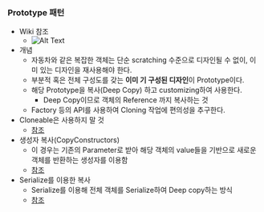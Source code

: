 ### Prototype 패턴
- Wiki 참조
    - ![Alt Text](./image/PrototypePatternWiki.png)
- 개념
    - 자동차와 같은 복잡한 객체는 단순 scratching 수준으로 디자인될 수 없이, 이미 있는 디자인을 재사용해야 한다.
    - 부분적 혹은 전체 구성도를 갖는 <b>이미 기 구성된 디자인</b>이 Prototype이다.
    - 해당 Prototype을 복사(Deep Copy) 하고 customizing하여 사용한다.
        - Deep Copy이므로 객체의 Reference 까지 복사하는 것
    - Factory 등의 API를 사용하여 Cloning 작업에 편의성을 추구한다.
- Cloneable은 사용하지 말 것
    - <a href="https://github.com/hongjw1991/Java-DataStructure-Algorithm-DesignPattern/tree/master/design_pattern/prototype/DontUseCloneable.java">참조</a>
- 생성자 복사(CopyConstructors)
    - 이 경우는 기존의 Parameter로 받아 해당 객체의 value들을 기반으로 새로운 객체를 반환하는 생성자를 이용함
    - <a href="https://github.com/hongjw1991/Java-DataStructure-Algorithm-DesignPattern/tree/master/design_pattern/prototype/CopyConstructors.java">참조</a>
- Serialize를 이용한 복사
    - Serialize를 이용해 전체 객체를 Serialize하여 Deep copy하는 방식
    - <a href="https://github.com/hongjw1991/Java-DataStructure-Algorithm-DesignPattern/tree/master/design_pattern/prototype/CopyThroughSerialization.java">참조</a>